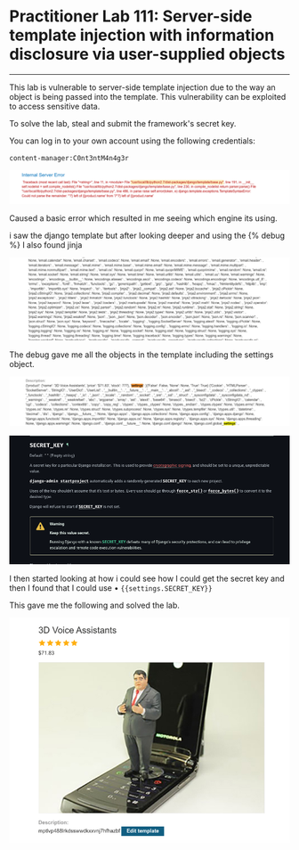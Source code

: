 # Practitioner Lab 111: Server-side template injection with information disclosure via user-supplied objects

---

This lab is vulnerable to server-side template injection due to the way an object is being passed into the template. This vulnerability can be exploited to access sensitive data.

To solve the lab, steal and submit the framework's secret key.

You can log in to your own account using the following credentials:

```
content-manager:C0nt3ntM4n4g3r
```

![Untitled](Practitioner%20Lab%20111%20Server-side%20template%20injectio%202d3e18ad2b344df9968cee7e58805cb7/Untitled.png)

Caused a basic error which resulted in me seeing which engine its using.

i saw the django template but after looking deeper and using the {% debug %} I also found jinja 

![Untitled](Practitioner%20Lab%20111%20Server-side%20template%20injectio%202d3e18ad2b344df9968cee7e58805cb7/Untitled%201.png)

The debug gave me all the objects in the template including the settings object.

![Untitled](Practitioner%20Lab%20111%20Server-side%20template%20injectio%202d3e18ad2b344df9968cee7e58805cb7/Untitled%202.png)

![Untitled](Practitioner%20Lab%20111%20Server-side%20template%20injectio%202d3e18ad2b344df9968cee7e58805cb7/Untitled%203.png)

I then started looking at how i could see how I could get the secret key and then I found that I could use 
• `{{settings.SECRET_KEY}}`

This gave me the following and solved the lab.

![Untitled](Practitioner%20Lab%20111%20Server-side%20template%20injectio%202d3e18ad2b344df9968cee7e58805cb7/Untitled%204.png)